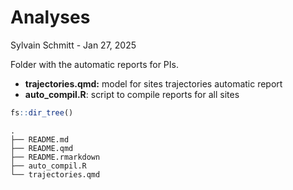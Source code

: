 # Analyses
Sylvain Schmitt -
Jan 27, 2025

Folder with the automatic reports for PIs.

- **trajectories.qmd:** model for sites trajectories automatic report
- **auto_compil.R**: script to compile reports for all sites

``` r
fs::dir_tree()
```

    .
    ├── README.md
    ├── README.qmd
    ├── README.rmarkdown
    ├── auto_compil.R
    └── trajectories.qmd
